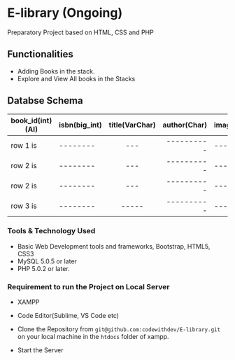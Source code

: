 # E-library (Ongoing)
Preparatory Project based on HTML, CSS and PHP


## Functionalities
 - Adding Books in the stack.
 - Explore and View All books in the Stacks


## Databse Schema

book_id(int)(AI) | isbn(big_int)  |      title(VarChar)     |  author(Char) | image(VarChar)  |description(LongText)  | url(VarChar)
|----------|:-----------|:-------------:|------:|:----------|:-------------:|:-----------------:|
| row 1 is |--------  | --- |----------| ---------|----------|
| row 2 is |--------  | --- |----------| ---------|----------|
| row 2 is |--------  | --- |----------| ---------|----------|
| row 3 is |--------  |-----|----------| ---------|----------|
 
### Tools & Technology Used
 - Basic Web Development tools and frameworks, Bootstrap, HTML5, CSS3
 - MySQL 5.0.5 or later
 - PHP 5.0.2 or later.
 
### Requirement to run the Project on Local Server

 - XAMPP 
 - Code Editor(Sublime, VS Code etc)
 
 - Clone the Repository from `git@github.com:codewithdev/E-library.git` on your local machine in the `htdocs` folder of xampp.
 - Start the Server
 
 
 
